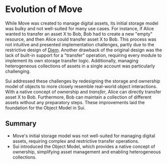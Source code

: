 # Evolution of Move

While Move was created to manage digital assets, its initial storage model was bulky and not well-suited for many use cases. For instance, if Alice wanted to transfer an asset X to Bob, Bob had to create a new "empty" resource, and then Alice could transfer asset X to Bob. This process was not intuitive and presented implementation challenges, partly due to the restrictive design of [Diem](https://www.diem.com/en-us). Another drawback of the original design was the lack of built-in support for a "transfer" operation, requiring every module to implement its own storage transfer logic. Additionally, managing heterogeneous collections of assets in a single account was particularly challenging.

Sui addressed these challenges by redesigning the storage and ownership model of objects to more closely resemble real-world object interactions. With a native concept of ownership and *transfer*, Alice can directly transfer asset X to Bob. Furthermore, Bob can maintain a collection of different assets without any preparatory steps. These improvements laid the foundation for the Object Model in Sui.

## Summary

- Move's initial storage model was not well-suited for managing digital assets, requiring complex and restrictive transfer operations.
- Sui introduced the Object Model, which provides a native concept of ownership, simplifying asset management and enabling heterogeneous collections.
